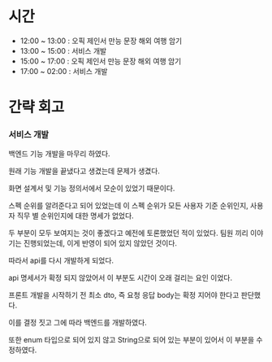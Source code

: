 # 시간
- 12:00 ~ 13:00 : 오픽 제인서 만능 문장 해외 여행 암기
- 13:00 ~ 15:00 : 서비스 개발
- 15:00 ~ 17:00 : 오픽 제인서 만능 문장 해외 여행 암기
- 17:00 ~ 02:00 : 서비스 개발

# 간략 회고

### 서비스 개발

백엔드 기능 개발을 마무리 하였다.

원래 기능 개발을 끝냈다고 생겼는데 문제가 생겼다.

화면 설계서 및 기능 정의서에서 모순이 있었기 때문이다.

스펙 순위를 알려준다고 되어 있었는데 이 스펙 순위가 모든 사용자 기준 순위인지, 사용자 직무 별 순위인지에 대한 명세가 없었다.

두 부분이 모두 보여지는 것이 좋겠다고 예전에 토론했었던 적이 있었다. 팀원 끼리 이야기는 진행되었는데, 이게 반영이 되어 있지 않았던 것이다.

따라서 api를 다시 개발하게 되었다.

api 명세서가 확정 되지 않았어서 이 부분도 시간이 오래 걸리는 요인 이었다.

프론트 개발을 시작하기 전 최소 dto, 즉 요청 응답 body는 확정 지어야 한다고 판단했다.

이를 결정 짓고 그에 따라 백엔드를 개발하였다.

또한 enum 타입으로 되어 있지 않고 String으로 되어 있는 부분이 있어서 이 부분을 수정하였다.
